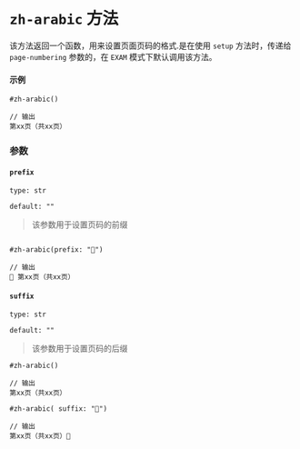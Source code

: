 # `zh-arabic` 方法

该方法返回一个函数，用来设置页面页码的格式.是在使用 `setup` 方法时，传递给 `page-numbering` 参数的，在 `EXAM` 模式下默认调用该方法。

#### 示例
```typst
#zh-arabic()

// 输出
第xx页（共xx页）
```

### 参数

#### `prefix`

`type: str`

`default: ""`

>该参数用于设置页码的前缀

```typst

#zh-arabic(prefix: "🧡")

// 输出
🧡 第xx页（共xx页）
```

#### `suffix`

`type: str`

`default: ""`

>该参数用于设置页码的后缀

```typst
#zh-arabic()

// 输出
第xx页（共xx页）

#zh-arabic( suffix: "🌼")

// 输出
第xx页（共xx页）🌼
```